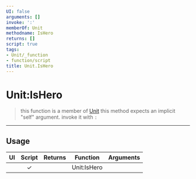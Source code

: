 ```yaml
---
UI: false
arguments: []
invoke: ':'
memberOf: Unit
methodname: IsHero
returns: []
script: true
tags:
- Unit/_function
- function/script
title: Unit.IsHero
---
```

# Unit:IsHero
> this function is a member of [Unit](civ-6/lua/Unit.md)
> this method expects an implicit "self" argument. invoke it with `:`
-----
## Usage
|  UI | Script | Returns | Function | Arguments |
|:---:|:------:|-------:|:--------:|:---------|
| |✓||Unit:IsHero||

